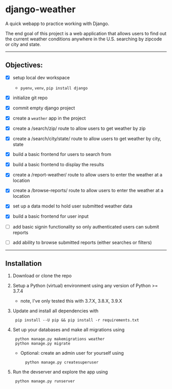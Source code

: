 # django-weather

A quick webapp to practice working with Django.

The end goal of this project is a web application that allows users to find out the current weather conditions anywhere in the U.S. searching by zipcode or city and state.

---

## Objectives:

- [x] setup local dev workspace
    - `pyenv`, `venv`, `pip install django`
- [x] initialize git repo

- [x] commit empty django project

- [x] create a `weather` app in the project

- [x] create a /search/zip/ route to allow users to get weather by zip

- [x] create a /search/city/state/ route to allow users to get weather by city, state

- [x] build a basic frontend for users to search from

- [x] build a basic frontend to display the results

- [x] create a /report-weather/ route to allow users to enter the weather at a location

- [x] create a /browse-reports/ route to allow users to enter the weather at a location

- [x] set up a data model to hold user submitted weather data 

- [x] build a basic frontend for user input

- [ ] add basic signin functionality so only authenticated users can submit reports

- [ ] add ability to browse submitted reports (either searches or filters)

---

## Installation

1. Download or clone the repo
1. Setup a Python (virtual) environment using any version of Python >= 3.7.4 
    - note, I've only tested this with 3.7.X, 3.8.X, 3.9.X
1. Update and install all dependencies with

        pip install --U pip && pip install -r requirements.txt
1. Set up your databases and make all migrations using 
        
        python manage.py makemigrations weather
        python manage.py migrate

    - Optional: create an admin user for yourself using 

            python manage.py createsuperuser
1. Run the devserver and explore the app using
        
        python manage.py runserver